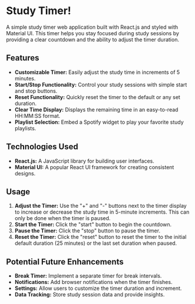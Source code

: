 # Study Timer!

A simple study timer web application built with React.js and styled with Material UI. This timer helps you stay focused during study sessions by providing a clear countdown and the ability to adjust the timer duration.

## Features

* **Customizable Timer:** Easily adjust the study time in increments of 5 minutes.
* **Start/Stop Functionality:** Control your study sessions with simple start and stop buttons.
* **Reset Functionality:** Quickly reset the timer to the default or any set duration.
* **Clear Time Display:** Displays the remaining time in an easy-to-read HH:MM:SS format.
* **Playlist Selection:** Embed a Spotify widget to play your favorite study playlists.

## Technologies Used

* **React.js:** A JavaScript library for building user interfaces.
* **Material UI:** A popular React UI framework for creating consistent designs.

## Usage

1.  **Adjust the Timer:** Use the "+" and "-" buttons next to the timer display to increase or decrease the study time in 5-minute increments. This can only be done when the timer is paused.
2.  **Start the Timer:** Click the "start" button to begin the countdown.
3.  **Pause the Timer:** Click the "stop" button to pause the timer.
4.  **Reset the Timer:** Click the "reset" button to reset the timer to the initial default duration (25 minutes) or the last set duration when paused.

## Potential Future Enhancements

* **Break Timer:** Implement a separate timer for break intervals.
* **Notifications:** Add browser notifications when the timer finishes.
* **Settings:** Allow users to customize the timer duration and increment.
* **Data Tracking:** Store study session data and provide insights.
